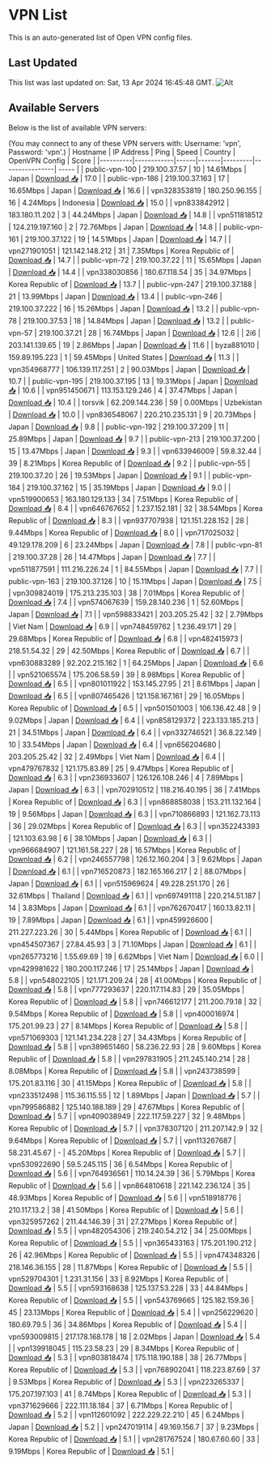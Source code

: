 # VPN List

This is an auto-generated list of Open VPN config files.

## Last Updated

This list was last updated on: Sat, 13 Apr 2024 16:45:48 GMT.
![Alt](https://repobeats.axiom.co/api/embed/186b98318ef1479477931607c1ad7d823f12451f.svg "Repobeats analytics image")

## Available Servers

Below is the list of available VPN servers:

(You may connect to any of these VPN servers with: Username: 'vpn', Password: 'vpn'.)
| Hostname | IP Address | Ping | Speed | Country | OpenVPN Config | Score |
|----------|------------|------|-------|---------|----------------| ----- |
| public-vpn-100 | 219.100.37.57 | 10 | 14.61Mbps | Japan | [Download 📥](./configs/server_0_JP.ovpn) | 17.0 |
| public-vpn-186 | 219.100.37.163 | 17 | 16.65Mbps | Japan | [Download 📥](./configs/server_1_JP.ovpn) | 16.6 |
| vpn328353819 | 180.250.96.155 | 16 | 4.24Mbps | Indonesia | [Download 📥](./configs/server_2_ID.ovpn) | 15.0 |
| vpn833842912 | 183.180.11.202 | 3 | 44.24Mbps | Japan | [Download 📥](./configs/server_3_JP.ovpn) | 14.8 |
| vpn511818512 | 124.219.197.160 | 2 | 72.76Mbps | Japan | [Download 📥](./configs/server_4_JP.ovpn) | 14.8 |
| public-vpn-161 | 219.100.37.122 | 19 | 14.51Mbps | Japan | [Download 📥](./configs/server_5_JP.ovpn) | 14.7 |
| vpn271901051 | 121.142.148.212 | 31 | 7.35Mbps | Korea Republic of | [Download 📥](./configs/server_6_KR.ovpn) | 14.7 |
| public-vpn-72 | 219.100.37.22 | 11 | 15.65Mbps | Japan | [Download 📥](./configs/server_7_JP.ovpn) | 14.4 |
| vpn338030856 | 180.67.118.54 | 35 | 34.97Mbps | Korea Republic of | [Download 📥](./configs/server_8_KR.ovpn) | 13.7 |
| public-vpn-247 | 219.100.37.188 | 21 | 13.99Mbps | Japan | [Download 📥](./configs/server_9_JP.ovpn) | 13.4 |
| public-vpn-246 | 219.100.37.222 | 16 | 15.26Mbps | Japan | [Download 📥](./configs/server_10_JP.ovpn) | 13.2 |
| public-vpn-78 | 219.100.37.53 | 18 | 14.84Mbps | Japan | [Download 📥](./configs/server_11_JP.ovpn) | 13.2 |
| public-vpn-57 | 219.100.37.21 | 28 | 16.74Mbps | Japan | [Download 📥](./configs/server_12_JP.ovpn) | 12.6 |
| 2i6 | 203.141.139.65 | 19 | 2.86Mbps | Japan | [Download 📥](./configs/server_13_JP.ovpn) | 11.6 |
| byza881010 | 159.89.195.223 | 1 | 59.45Mbps | United States | [Download 📥](./configs/server_14_US.ovpn) | 11.3 |
| vpn354968777 | 106.139.117.251 | 2 | 90.03Mbps | Japan | [Download 📥](./configs/server_15_JP.ovpn) | 10.7 |
| public-vpn-195 | 219.100.37.195 | 13 | 19.31Mbps | Japan | [Download 📥](./configs/server_16_JP.ovpn) | 10.6 |
| vpn951450671 | 113.153.129.246 | 4 | 37.47Mbps | Japan | [Download 📥](./configs/server_17_JP.ovpn) | 10.4 |
| torsvik | 62.209.144.236 | 59 | 0.00Mbps | Uzbekistan | [Download 📥](./configs/server_18_UZ.ovpn) | 10.0 |
| vpn836548067 | 220.210.235.131 | 9 | 20.73Mbps | Japan | [Download 📥](./configs/server_19_JP.ovpn) | 9.8 |
| public-vpn-192 | 219.100.37.209 | 11 | 25.89Mbps | Japan | [Download 📥](./configs/server_20_JP.ovpn) | 9.7 |
| public-vpn-213 | 219.100.37.200 | 15 | 13.47Mbps | Japan | [Download 📥](./configs/server_21_JP.ovpn) | 9.3 |
| vpn633946009 | 59.8.32.44 | 39 | 8.21Mbps | Korea Republic of | [Download 📥](./configs/server_22_KR.ovpn) | 9.2 |
| public-vpn-55 | 219.100.37.20 | 26 | 19.53Mbps | Japan | [Download 📥](./configs/server_23_JP.ovpn) | 9.1 |
| public-vpn-184 | 219.100.37.162 | 15 | 35.19Mbps | Japan | [Download 📥](./configs/server_24_JP.ovpn) | 9.0 |
| vpn519900653 | 163.180.129.133 | 34 | 7.51Mbps | Korea Republic of | [Download 📥](./configs/server_25_KR.ovpn) | 8.4 |
| vpn646767652 | 1.237.152.181 | 32 | 38.54Mbps | Korea Republic of | [Download 📥](./configs/server_26_KR.ovpn) | 8.3 |
| vpn937707938 | 121.151.228.152 | 28 | 9.44Mbps | Korea Republic of | [Download 📥](./configs/server_27_KR.ovpn) | 8.0 |
| vpn717025032 | 49.129.178.209 | 6 | 23.24Mbps | Japan | [Download 📥](./configs/server_28_JP.ovpn) | 7.8 |
| public-vpn-81 | 219.100.37.28 | 26 | 14.47Mbps | Japan | [Download 📥](./configs/server_29_JP.ovpn) | 7.7 |
| vpn511877591 | 111.216.226.24 | 1 | 84.55Mbps | Japan | [Download 📥](./configs/server_30_JP.ovpn) | 7.7 |
| public-vpn-163 | 219.100.37.126 | 10 | 15.11Mbps | Japan | [Download 📥](./configs/server_31_JP.ovpn) | 7.5 |
| vpn309824019 | 175.213.235.103 | 38 | 7.01Mbps | Korea Republic of | [Download 📥](./configs/server_32_KR.ovpn) | 7.4 |
| vpn574067639 | 159.28.140.236 | 1 | 52.60Mbps | Japan | [Download 📥](./configs/server_33_JP.ovpn) | 7.1 |
| vpn598833421 | 203.205.25.42 | 32 | 2.79Mbps | Viet Nam | [Download 📥](./configs/server_34_VN.ovpn) | 6.9 |
| vpn748459762 | 1.236.49.171 | 29 | 29.68Mbps | Korea Republic of | [Download 📥](./configs/server_35_KR.ovpn) | 6.8 |
| vpn482415973 | 218.51.54.32 | 29 | 42.50Mbps | Korea Republic of | [Download 📥](./configs/server_36_KR.ovpn) | 6.7 |
| vpn630883289 | 92.202.215.162 | 1 | 64.25Mbps | Japan | [Download 📥](./configs/server_37_JP.ovpn) | 6.6 |
| vpn521065574 | 175.206.58.59 | 39 | 8.98Mbps | Korea Republic of | [Download 📥](./configs/server_38_KR.ovpn) | 6.5 |
| vpn801011922 | 153.145.27.95 | 21 | 8.61Mbps | Japan | [Download 📥](./configs/server_39_JP.ovpn) | 6.5 |
| vpn807465426 | 121.158.167.161 | 29 | 16.05Mbps | Korea Republic of | [Download 📥](./configs/server_40_KR.ovpn) | 6.5 |
| vpn501501003 | 106.136.42.48 | 9 | 9.02Mbps | Japan | [Download 📥](./configs/server_41_JP.ovpn) | 6.4 |
| vpn858129372 | 223.133.185.213 | 21 | 34.51Mbps | Japan | [Download 📥](./configs/server_42_JP.ovpn) | 6.4 |
| vpn332746521 | 36.8.22.149 | 10 | 33.54Mbps | Japan | [Download 📥](./configs/server_43_JP.ovpn) | 6.4 |
| vpn656204680 | 203.205.25.42 | 32 | 2.49Mbps | Viet Nam | [Download 📥](./configs/server_44_VN.ovpn) | 6.4 |
| vpn479767832 | 121.175.83.89 | 25 | 9.47Mbps | Korea Republic of | [Download 📥](./configs/server_45_KR.ovpn) | 6.3 |
| vpn236933607 | 126.126.108.246 | 4 | 7.89Mbps | Japan | [Download 📥](./configs/server_46_JP.ovpn) | 6.3 |
| vpn702910512 | 118.216.40.195 | 36 | 7.41Mbps | Korea Republic of | [Download 📥](./configs/server_47_KR.ovpn) | 6.3 |
| vpn868858038 | 153.211.132.164 | 19 | 9.56Mbps | Japan | [Download 📥](./configs/server_48_JP.ovpn) | 6.3 |
| vpn710866893 | 121.162.73.113 | 36 | 29.02Mbps | Korea Republic of | [Download 📥](./configs/server_49_KR.ovpn) | 6.3 |
| vpn352243393 | 121.103.63.98 | 6 | 38.10Mbps | Japan | [Download 📥](./configs/server_50_JP.ovpn) | 6.3 |
| vpn966684907 | 121.161.58.227 | 28 | 16.57Mbps | Korea Republic of | [Download 📥](./configs/server_51_KR.ovpn) | 6.2 |
| vpn246557798 | 126.12.160.204 | 3 | 9.62Mbps | Japan | [Download 📥](./configs/server_52_JP.ovpn) | 6.1 |
| vpn716520873 | 182.165.166.217 | 2 | 88.07Mbps | Japan | [Download 📥](./configs/server_53_JP.ovpn) | 6.1 |
| vpn515969624 | 49.228.251.170 | 26 | 32.61Mbps | Thailand | [Download 📥](./configs/server_54_TH.ovpn) | 6.1 |
| vpn697491118 | 220.214.51.187 | 14 | 3.83Mbps | Japan | [Download 📥](./configs/server_55_JP.ovpn) | 6.1 |
| vpn762670417 | 160.13.82.11 | 19 | 7.89Mbps | Japan | [Download 📥](./configs/server_56_JP.ovpn) | 6.1 |
| vpn459926600 | 211.227.223.26 | 30 | 5.44Mbps | Korea Republic of | [Download 📥](./configs/server_57_KR.ovpn) | 6.1 |
| vpn454507367 | 27.84.45.93 | 3 | 71.10Mbps | Japan | [Download 📥](./configs/server_58_JP.ovpn) | 6.1 |
| vpn265773216 | 1.55.69.69 | 19 | 6.62Mbps | Viet Nam | [Download 📥](./configs/server_59_VN.ovpn) | 6.0 |
| vpn429981622 | 180.200.117.246 | 17 | 25.14Mbps | Japan | [Download 📥](./configs/server_60_JP.ovpn) | 5.8 |
| vpn548022105 | 121.171.209.24 | 28 | 41.00Mbps | Korea Republic of | [Download 📥](./configs/server_61_KR.ovpn) | 5.8 |
| vpn777293637 | 220.117.114.83 | 29 | 35.05Mbps | Korea Republic of | [Download 📥](./configs/server_62_KR.ovpn) | 5.8 |
| vpn746612177 | 211.200.79.18 | 32 | 9.54Mbps | Korea Republic of | [Download 📥](./configs/server_63_KR.ovpn) | 5.8 |
| vpn400016974 | 175.201.99.23 | 27 | 8.14Mbps | Korea Republic of | [Download 📥](./configs/server_64_KR.ovpn) | 5.8 |
| vpn571069303 | 121.141.234.228 | 27 | 34.43Mbps | Korea Republic of | [Download 📥](./configs/server_65_KR.ovpn) | 5.8 |
| vpn389651460 | 58.236.22.93 | 28 | 9.60Mbps | Korea Republic of | [Download 📥](./configs/server_66_KR.ovpn) | 5.8 |
| vpn297831905 | 211.245.140.214 | 28 | 8.08Mbps | Korea Republic of | [Download 📥](./configs/server_67_KR.ovpn) | 5.8 |
| vpn243738599 | 175.201.83.116 | 30 | 41.15Mbps | Korea Republic of | [Download 📥](./configs/server_68_KR.ovpn) | 5.8 |
| vpn233512498 | 115.36.115.55 | 12 | 1.89Mbps | Japan | [Download 📥](./configs/server_69_JP.ovpn) | 5.7 |
| vpn799586882 | 125.140.188.189 | 29 | 47.67Mbps | Korea Republic of | [Download 📥](./configs/server_70_KR.ovpn) | 5.7 |
| vpn409038949 | 222.117.59.227 | 32 | 9.48Mbps | Korea Republic of | [Download 📥](./configs/server_71_KR.ovpn) | 5.7 |
| vpn378307120 | 211.207.142.9 | 32 | 9.64Mbps | Korea Republic of | [Download 📥](./configs/server_72_KR.ovpn) | 5.7 |
| vpn113267687 | 58.231.45.67 | - | 45.20Mbps | Korea Republic of | [Download 📥](./configs/server_73_KR.ovpn) | 5.7 |
| vpn530922690 | 59.5.245.115 | 36 | 6.54Mbps | Korea Republic of | [Download 📥](./configs/server_74_KR.ovpn) | 5.6 |
| vpn764936561 | 110.14.24.39 | 36 | 5.79Mbps | Korea Republic of | [Download 📥](./configs/server_75_KR.ovpn) | 5.6 |
| vpn864810618 | 221.142.236.124 | 35 | 48.93Mbps | Korea Republic of | [Download 📥](./configs/server_76_KR.ovpn) | 5.6 |
| vpn518918776 | 210.117.13.2 | 38 | 41.50Mbps | Korea Republic of | [Download 📥](./configs/server_77_KR.ovpn) | 5.6 |
| vpn325957262 | 211.44.146.39 | 31 | 27.27Mbps | Korea Republic of | [Download 📥](./configs/server_78_KR.ovpn) | 5.5 |
| vpn482054306 | 219.240.54.212 | 34 | 25.00Mbps | Korea Republic of | [Download 📥](./configs/server_79_KR.ovpn) | 5.5 |
| vpn365433163 | 175.201.190.212 | 26 | 42.96Mbps | Korea Republic of | [Download 📥](./configs/server_80_KR.ovpn) | 5.5 |
| vpn474348326 | 218.146.36.155 | 28 | 11.87Mbps | Korea Republic of | [Download 📥](./configs/server_81_KR.ovpn) | 5.5 |
| vpn529704301 | 1.231.31.156 | 33 | 8.92Mbps | Korea Republic of | [Download 📥](./configs/server_82_KR.ovpn) | 5.5 |
| vpn593168638 | 125.137.53.228 | 33 | 44.84Mbps | Korea Republic of | [Download 📥](./configs/server_83_KR.ovpn) | 5.5 |
| vpn543769665 | 125.182.159.36 | 45 | 23.13Mbps | Korea Republic of | [Download 📥](./configs/server_84_KR.ovpn) | 5.4 |
| vpn256229620 | 180.69.79.5 | 36 | 34.86Mbps | Korea Republic of | [Download 📥](./configs/server_85_KR.ovpn) | 5.4 |
| vpn593009815 | 217.178.168.178 | 18 | 2.02Mbps | Japan | [Download 📥](./configs/server_86_JP.ovpn) | 5.4 |
| vpn139918045 | 115.23.58.23 | 29 | 8.34Mbps | Korea Republic of | [Download 📥](./configs/server_87_KR.ovpn) | 5.3 |
| vpn803818474 | 175.118.190.188 | 38 | 26.77Mbps | Korea Republic of | [Download 📥](./configs/server_88_KR.ovpn) | 5.3 |
| vpn768902041 | 118.223.87.69 | 37 | 9.53Mbps | Korea Republic of | [Download 📥](./configs/server_89_KR.ovpn) | 5.3 |
| vpn223265337 | 175.207.197.103 | 41 | 8.74Mbps | Korea Republic of | [Download 📥](./configs/server_90_KR.ovpn) | 5.3 |
| vpn371629666 | 222.111.18.184 | 37 | 6.71Mbps | Korea Republic of | [Download 📥](./configs/server_91_KR.ovpn) | 5.2 |
| vpn112601092 | 222.229.22.210 | 45 | 6.24Mbps | Japan | [Download 📥](./configs/server_92_JP.ovpn) | 5.2 |
| vpn247019114 | 49.169.156.7 | 37 | 9.23Mbps | Korea Republic of | [Download 📥](./configs/server_93_KR.ovpn) | 5.1 |
| vpn281767524 | 180.67.60.60 | 33 | 9.19Mbps | Korea Republic of | [Download 📥](./configs/server_94_KR.ovpn) | 5.1 |
